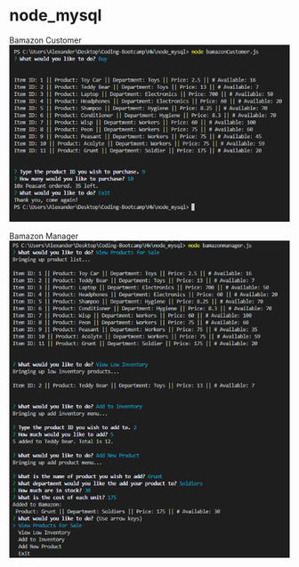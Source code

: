 # node_mysql

Bamazon Customer
<img src="/examples/ex1.png">

Bamazon Manager
<img src="/examples/ex2.png">